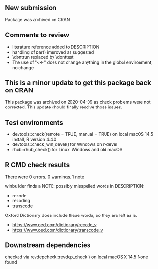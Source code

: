 ## New submission
  
Package was archived on CRAN

## Comments to review

- literature reference added to DESCRIPTION
- handling of par() improved as suggested
- \dontrun replaced by \donttest
- The use of "<<-" does not change anything in the global environment, no change
  
## This is a minor update to get this package back on CRAN

This package was archived on 2020-04-09 as check problems were not corrected.
This update should finally resolve those issues.

## Test environments
- devtools::check(remote = TRUE, manual = TRUE) on local macOS 14.5 install, R version 4.4.0
- devtools::check_win_devel() for Windows on r-devel
- rhub::rhub_check() for Linux, Windows and old macOS

## R CMD check results
There were 0 errors, 0 warnings, 1 note

winbuilder finds a NOTE:
possibly misspelled words in DESCRIPTION:
- recode
- recoding
- transcode

Oxford Dictionary does include these words, so they are left as is:
- https://www.oed.com/dictionary/recode_v
- https://www.oed.com/dictionary/transcode_v

## Downstream dependencies
checked via revdepcheck::revdep_check() on local macOS X 14.5
None found